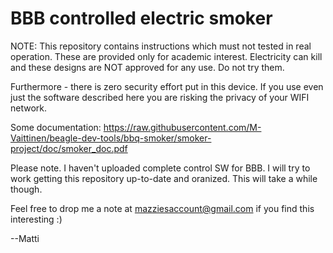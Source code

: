 # BBB controlled electric smoker

NOTE: This repository contains instructions which must not tested in real
operation. These are provided only for academic interest. Electricity can
kill and these designs are NOT approved for any use. Do not try them.

Furthermore - there is zero security effort put in this device. If you use
even just the software described here you are risking the privacy of your
WIFI network.

Some documentation:
https://raw.githubusercontent.com/M-Vaittinen/beagle-dev-tools/bbq-smoker/smoker-project/doc/smoker_doc.pdf

Please note. I haven't uploaded complete control SW for BBB. I will try to work
getting this repository up-to-date and oranized. This will take a while though.

Feel free to drop me a note at mazziesaccount@gmail.com if you find this
interesting :)

--Matti
